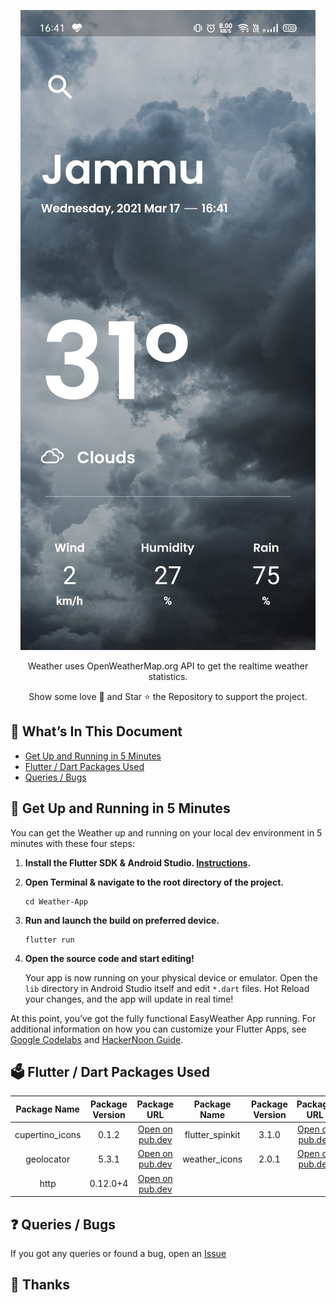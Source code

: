 <p align="center">
  <a href="https://github.com/ritz1804/Weather-App">
    <img alt="Weather" src="app-img.jpeg" height="50%" />
  </a>
</p>
<p align="center">
  Weather uses OpenWeatherMap.org API to get the realtime weather statistics.
</p>
<p align="center">
Show some love 💜 and Star ⭐️ the Repository to support the project.
</p>

## :bookmark_tabs: What’s In This Document

- [Get Up and Running in 5 Minutes](#rocket-get-up-and-running-in-5-minutes)
- [Flutter / Dart Packages Used](#ballot_box-flutter--dart-packages-used)
- [Queries / Bugs](#question-queries--bugs)

## :rocket: Get Up and Running in 5 Minutes

You can get the Weather up and running on your local dev environment in 5 minutes with these four steps:

1. **Install the Flutter SDK & Android Studio. [Instructions](https://medium.com/enappd/install-flutter-on-windows-and-mac-1fd1dde453ba).**

2. **Open Terminal & navigate to the root directory of the project.**

    ```shell
    cd Weather-App
    ```

3. **Run and launch the build on preferred device.**

   ```shell
   flutter run
   ```

4. **Open the source code and start editing!**

   Your app is now running on your physical device or emulator. Open the `lib` directory in Android Studio itself and edit `*.dart` files. Hot Reload your changes, and the app will update in real time!

At this point, you’ve got the fully functional EasyWeather App running. For additional information on how you can customize your Flutter Apps, see [Google Codelabs](https://codelabs.developers.google.com/codelabs/flutter/) and [HackerNoon Guide](https://hackernoon.com/making-the-most-of-flutter-from-basics-to-customization-433171581d01).

## :ballot_box: Flutter / Dart Packages Used
|    Package Name  	| Package Version 	|                           Package URL                          	|    Package Name      	| Package Version 	|                           Package URL                          	|
|:----------------:	|:-------: |:-----------------------------------------------------------: |:-----------------: |:-----:	|:--------------------------------------------------------------:	|
| cupertino_icons  	| 0.1.2    | [Open on pub.dev](https://pub.dev/packages/cupertino_icons)  | flutter_spinkit               | 3.1.0 | [Open on pub.dev](https://pub.dev/packages/flutter_spinkit)              	|
| geolocator      	| 5.3.1    | [Open on pub.dev](https://pub.dev/packages/geolocator)       | weather_icons              | 2.0.1  | [Open on pub.dev](https://pub.dev/packages/weather_icons)  |
| http             	| 0.12.0+4 | [Open on pub.dev](https://pub.dev/packages/http)             |       |   |         |

## :question: Queries / Bugs
If you got any queries or found a bug, open an [Issue](https://github.com/ritz1804/Weather-App/issues/new) 

## :purple_heart: Thanks
